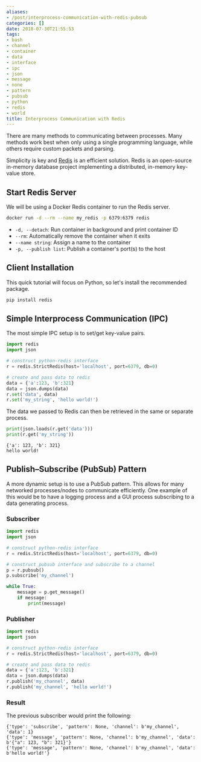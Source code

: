 ```yaml
---
aliases:
- /post/interprocess-communication-with-redis-pubsub
categories: []
date: 2018-07-30T21:55:53
tags:
- bash
- channel
- container
- data
- interface
- ipc
- json
- message
- none
- pattern
- pubsub
- python
- redis
- world
title: Interprocess Communication with Redis
---
```


There are many methods to communicating between processes.
Many methods work best when only using a single programming language, while others require custom packets and parsing.

Simplicity is key and [Redis](https://redis.io/) is an efficient solution.
Redis is an open-source in-memory database project implementing a distributed, in-memory key-value store.

<!--more-->

## Start Redis Server
We will be using a Docker Redis container to run the Redis server.

```bash
docker run -d --rm --name my_redis -p 6379:6379 redis
```

- `-d, --detach`: Run container in background and print container ID
- `--rm`: Automatically remove the container when it exits
- `--name string`: Assign a name to the container
- `-p, --publish list`: Publish a container's port(s) to the host

## Client Installation
This quick tutorial will focus on Python, so let's install the recommended package.

```bash
pip install redis
```

## Simple Interprocess Communication (IPC)
The most simple IPC setup is to set/get key-value pairs.

```python
import redis
import json

# construct python-redis interface
r = redis.StrictRedis(host='localhost', port=6379, db=0)

# create and pass data to redis
data = {'a':123, 'b':321}
data = json.dumps(data)
r.set('data', data)
r.set('my_string', 'hello world!')
```

The data we passed to Redis can then be retrieved in the same or separate process.

```python
print(json.loads(r.get('data')))
print(r.get('my_string'))
```

```
{'a': 123, 'b': 321}
hello world!
```

## Publish–Subscribe (PubSub) Pattern
A more dynamic setup is to use a PubSub pattern.
This allows for many networked processes/nodes to communicate efficiently.
One example of this would be to have a logging process and a GUI process subscribing to a data generating process.

### Subscriber
```python
import redis
import json

# construct python-redis interface
r = redis.StrictRedis(host='localhost', port=6379, db=0)

# construct pubsub interface and subscribe to a channel
p = r.pubsub()
p.subscribe('my_channel')

while True:
    message = p.get_message()
    if message:
        print(message)
```

### Publisher
```python
import redis
import json

# construct python-redis interface
r = redis.StrictRedis(host='localhost', port=6379, db=0)

# create and pass data to redis
data = {'a':123, 'b':321}
data = json.dumps(data)
r.publish('my_channel', data)
r.publish('my_channel', 'hello world!')
```

### Result
The previous subscriber would print the following:

```
{'type': 'subscribe', 'pattern': None, 'channel': b'my_channel', 'data': 1}
{'type': 'message', 'pattern': None, 'channel': b'my_channel', 'data': b'{"a": 123, "b": 321}'}
{'type': 'message', 'pattern': None, 'channel': b'my_channel', 'data': b'hello world!'}
```
